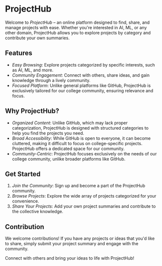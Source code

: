 # ProjectHub

Welcome to *ProjectHub* – an online platform designed to find, share, and manage projects with ease. Whether you're interested in AI, ML, or any other domain, ProjectHub allows you to explore projects by category and contribute your own summaries.

## Features
- *Easy Browsing*: Explore projects categorized by specific interests, such as AI, ML, and more.
- *Community Engagement*: Connect with others, share ideas, and gain knowledge through a lively community.
- *Focused Platform*: Unlike general platforms like GitHub, ProjectHub is exclusively tailored for our college community, ensuring relevance and focus.

## Why ProjectHub?
- *Organized Content*: Unlike GitHub, which may lack proper categorization, ProjectHub is designed with structured categories to help you find the projects you need.
- *Broad Accessibility*: While GitHub is open to everyone, it can become cluttered, making it difficult to focus on college-specific projects. ProjectHub offers a dedicated space for our 
                           community.
- *Community-Centric*: ProjectHub focuses exclusively on the needs of our college community, unlike broader platforms like GitHub.

## Get Started
1. *Join the Community*: Sign up and become a part of the ProjectHub community.
2. *Browse Projects*: Explore the wide array of projects categorized for your convenience.
3. *Share Your Projects*: Add your own project summaries and contribute to the collective knowledge.

## Contribution
We welcome contributions! If you have any projects or ideas that you'd like to share, simply submit your project summary and engage with the community.

Connect with others and bring your ideas to life with ProjectHub!
